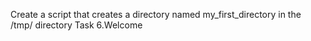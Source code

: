 Create a script that creates a directory named my_first_directory in the /tmp/ directory
Task 6.Welcome
